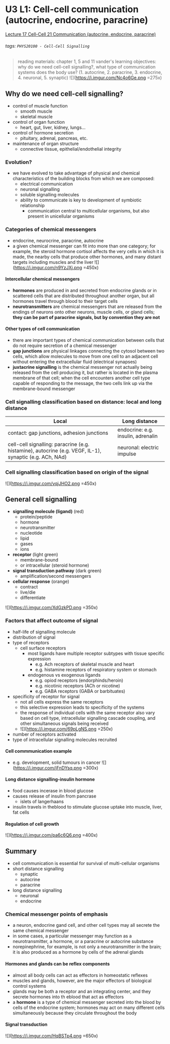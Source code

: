 # U3 L1: Cell-cell communication (autocrine, endocrine, paracrine)
[Lecture 17 Cell-Cell 21 Communication (autocrine, endocrine, paracrine)](https://brightspace.ucd.ie/d2l/le/content/157606/viewContent/1671375/View)
###### tags: `PHYS20100 - Cell-Cell Signalling`

> reading materials: chapter 1, 5 and 11 vander's
> learning objectives: why do we need cell-cell signalling?, what type of communication systems does the body use? (1. autocrine, 2. paracrine, 3. endocrine, 4. neuronal, 5. synaptic)
> ![](https://i.imgur.com/Nc4o6Ge.png =275x)

## Why do we need cell-cell signalling?
- control of muscle function
    - smooth muscle
    - skeletal muscle
- control of organ function
    - heart, gut, liver, kidney, lungs...
- control of hormone secretion
    - pituitary, adrenal, pancreas, etc.
- maintenance of organ structure
    - connective tissue, epithelial/endothelial integrity

### Evolution?
- we have evolved to take advantage of physical and chemical characteristics of the building blocks from which we are composed:
    - electrical communication
    - neuronal signalling
    - soluble signalling molecules
    - ability to communicate is key to development of symbiotic relationship
        - communication central to multicellular organisms, but also present in unicellular organisms

### Categories of chemical messengers
- endocrine, neurocrine, paracrine, autocrine
- a given chemical messenger can fit into more than one category; for example, the steroid hormone cortisol affects the very cells in which it is made, the nearby cells that produce other hormones, and many distant targets including muscles and the liver
![](https://i.imgur.com/n9YzJXj.png =450x)

#### Intercellular chemical messengers
- **hormones** are produced in and secreted from endocrine glands or in scattered cells that are distributed throughout another organ, but all hormones travel through blood to their target cells
- **neurotransmitters** are chemical messengers that are released from the endings of neurons onto other neurons, muscle cells, or gland cells; **they can be part of paracrine signals, but by convention they are not**

#### Other types of cell communication
- there are important types of chemical communication between cells that do not require secretion of a chemical messenger
- **gap junctions** are physical linkages connecting the cytosol between two cells, which allow molecules to move from one cell to an adjacent cell without entering the extracellular fluid (electrical synapses)
- **juxtacrine signalling** is the chemical messenger not actually being released from the cell producing it, but rather is located in the plasma membrane of that cell; when the cell encounters another cell type capable of responding to the message, the two cells link up via the membrane-bound messenger

### Cell signalling classification based on distance: local and long distance

| Local | Long distance | 
| ----- | ------------- |
| contact: gap junctions, adhesion junctions | endocrine: e.g. insulin, adrenalin | 
| cell-cell signalling: paracrine (e.g. histamine), autocrine (e.g. VEGF, IL-1), synaptic (e.g. ACh, NAd) | neuronal: electric impulse | 

### Cell signalling classification based on origin of the signal
![](https://i.imgur.com/vqjJHO2.png =450x)

## General cell signalling
- **signalling molecule (ligand)** (red)
    - protein/peptide
    - hormone
    - neurotransmitter
    - nucleotide
    - lipid
    - gases
    - ions
- **receptor** (light green)
    - membrane-bound
    - or intracellular (steroid hormone)
- **signal transduction pathway** (dark green)
    - amplification/second messengers
- **cellular response** (orange)
    - contract
    - live/die
    - differentiate

![](https://i.imgur.com/XdGzkPD.png =350x)

### Factors that affect outcome of signal
- half-life of signalling molecule
- distribution of signal
- type of receptors
    - cell surface receptors
        - most ligands have multiple receptor subtypes with tissue specific expression
            - e.g. Ach receptors of skeletal muscle and heart
            - e.g. histamine receptors of respiratory system or stomach
        - endogenous vs exogenous ligands
            - e.g. opiod receptors (endorphinds/heroin)
            - e.g. nicotinic receptors (ACh or nicotine)
            - e.g. GABA receptors (GABA or barbituates)
- specificity of receptor for signal
    - not all cells express the same receptors
    - this selective expression leads to specificity of the systems
    - the response of individual cells with the same receptor also vary based on cell type, intracellular signalling cascade coupling, and other simultaneous signals being received
    - ![](https://i.imgur.com/69pLgNS.png =250x)
- number of receptors activated
- type of intracellular signalling molecules recruited

#### Cell commmunication example
- e.g. development, solid tumours in cancer
![](https://i.imgur.com/jFnDYsq.png =300x)

#### Long distance signalling-insulin hormone
- food causes incerase in blood glucose
- causes release of insulin from pancrase
    - islets of langerhaans
- insulin travels in theblood to stimulate glucose uptake into muscle, liver, fat cells

#### Regulation of cell growth
![](https://i.imgur.com/pa6c6Q6.png =400x)

## Summary
- cell communication is essential for survival of multi-cellular organisms
- short distance signalling
    - synaptic
    - autocrine
    - paracrine
- long distance signalling
    - neuronal
    - endocrine

### Chemical messenger points of emphasis
- a neuron, endocrine gand cell, and other cell types may all secrete the same chemical messenger
- in some cases, a particular messenger may function as a neurotransmitter, a hormone, or a paracrine or autocrine substance
- norepinephrine, for example, is not only a neurotransmitter in the brain; it is also produced as a hormone by cells of the adrenal glands

#### Hormones and glands can be reflex components
- almost all body cells can act as effectors in homeostatic reflexes
- muscles and glands, however, are the major effectors of biological control systems
- glands may be both a receptor and an integrating center, and they secrete hormones into th eblood that act as effectors
- a **hormone** is a type of chemical messenger secreted into the blood by cells of the endocrine system; hormones may act on many different cells simultaneously because they circulate throughout the body

#### Signal transduction
![](https://i.imgur.com/HqBSTp4.png =650x)




